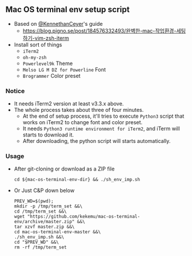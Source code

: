 ## Mac OS terminal env setup script
- Based on [@KennethanCeyer](https://github.com/KennethanCeyer)'s guide
  - https://blog.pigno.se/post/184576332493/완벽한-mac-작업환경-세팅하기-vim-zsh-iterm
- Install sort of things
  - `iTerm2`
  - `oh-my-zsh`
  - `Powerlevel9k` Theme
  - `Melso LG M DZ for Powerline` Font
  - `Brogrammer` Color preset

### Notice
- It needs iTerm2 version at least v3.3.x above.
- The whole process takes about three of four minutes.
  - At the end of setup process, it'll tries to execute `Python3` script that works on iTerm2 to change font and color preset.
  - It needs `Python3 runtime environment for iTerm2`, and iTerm will starts to download it.
  - After downloading, the python script will starts automatically. 
  
### Usage
- After git-cloning or download as a ZIP file
  ```
  cd ${mac-os-terminal-env-dir} && ./sh_env_imp.sh
  ```
- Or Just C&P down below
  ```
  PREV_WD=$(pwd);
  mkdir -p /tmp/term_set &&\
  cd /tmp/term_set &&\
  wget "https://github.com/kekemu/mac-os-terminal-env/archive/master.zip" &&\
  tar xzvf master.zip &&\
  cd mac-os-terminal-env-master &&\
  ./sh_env_imp.sh &&\
  cd "$PREV_WD" &&\
  rm -rf /tmp/term_set
  ```
